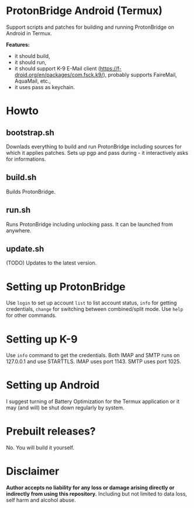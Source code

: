 # ProtonBridge Android (Termux)

Support scripts and patches for building and running ProtonBridge on Android in Termux.

**Features:**
- it should build,
- it should run,
- it should support K-9 E-Mail client (https://f-droid.org/en/packages/com.fsck.k9/), probably supports FaireMail, AquaMail, etc.,
- it uses pass as keychain.

# Howto

## bootstrap.sh
Downlads everything to build and run ProtonBridge including sources for which it applies patches.
Sets up pgp and pass during - it interactively asks for informations.

## build.sh
Builds ProtonBridge.

## run.sh
Runs ProtonBridge including unlocking pass. It can be launched from anywhere.

## update.sh
(TODO) Updates to the latest version.

# Setting up ProtonBridge
Use `login` to set up account `list` to list account status, `info` for getting credentials, `change` for switching between combined/split mode.
Use `help` for other commands.

# Setting up K-9
Use `info` command to get the credentials.
Both IMAP and SMTP runs on 127.0.0.1 and use STARTTLS.
IMAP uses port 1143.
SMTP uses port 1025.

# Setting up Android
I suggest turning of Battery Optimization for the Termux application or it may (and will) be shut down regularly by system.

# Prebuilt releases?

No. You will build it yourself.

# Disclaimer

**Author accepts no liability for any loss or damage arising directly or indirectly from using this repository.**
Including but not limited to data loss, self harm and alcohol abuse.
